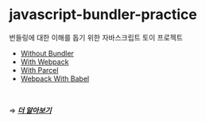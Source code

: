# javascript-bundler-practice
번들링에 대한 이해를 돕기 위한 자바스크립트 토이 프로젝트

- [Without Bundler](https://github.com/TTurbo0824/javascript-bundler-practice/tree/master/without-bundler)
- [With Webpack](https://github.com/TTurbo0824/javascript-bundler-practice/tree/master/with-webpack)<br/>
- [With Parcel](https://github.com/TTurbo0824/javascript-bundler-practice/tree/master/with-parcel)<br/>
- [Webpack With Babel](https://github.com/TTurbo0824/javascript-bundler-practice/tree/master/webpack-with-babel)<br/>
<br>

⇒ **<i>[더 알아보기](https://extreme-cork-bd1.notion.site/Bundling-3fd74c3084214393ae18403e97dcb151)</i>**